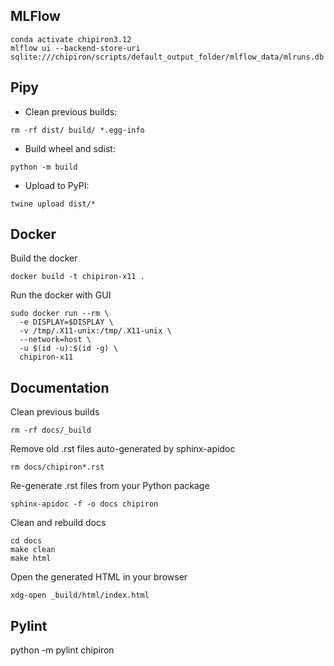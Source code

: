 


## MLFlow
```
conda activate chipiron3.12
mlflow ui --backend-store-uri sqlite:///chipiron/scripts/default_output_folder/mlflow_data/mlruns.db
```


## Pipy
 - Clean previous builds:
 ```console
rm -rf dist/ build/ *.egg-info
```

 - Build wheel and sdist:
```console
python -m build
```

 - Upload to PyPI:
```console
twine upload dist/*
```

## Docker
Build the docker
```console
docker build -t chipiron-x11 .
```

Run the docker with GUI
```console
sudo docker run --rm \
  -e DISPLAY=$DISPLAY \
  -v /tmp/.X11-unix:/tmp/.X11-unix \
  --network=host \
  -u $(id -u):$(id -g) \
  chipiron-x11
```

## Documentation

Clean previous builds
```console
rm -rf docs/_build
```

 Remove old .rst files auto-generated by sphinx-apidoc
```console
rm docs/chipiron*.rst
```


Re-generate .rst files from your Python package
```console
sphinx-apidoc -f -o docs chipiron
```

 Clean and rebuild docs
```console
cd docs
make clean
make html
```

Open the generated HTML in your browser
```console
xdg-open _build/html/index.html
```

## Pylint
python -m pylint chipiron
